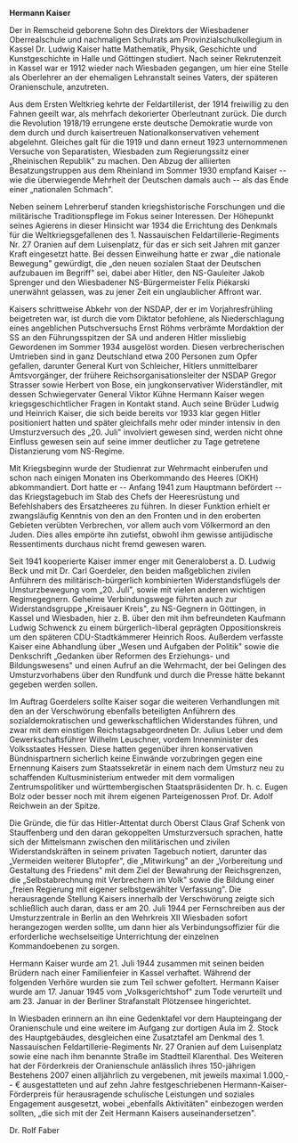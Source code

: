 **Hermann Kaiser**

Der in Remscheid geborene Sohn des Direktors der Wiesbadener
Oberrealschule und nachmaligen Schulrats am Provinzialschulkollegium in
Kassel Dr. Ludwig Kaiser hatte Mathematik, Physik, Geschichte und
Kunstgeschichte in Halle und Göttingen studiert. Nach seiner
Rekrutenzeit in Kassel war er 1912 wieder nach Wiesbaden gegangen, um
hier eine Stelle als Oberlehrer an der ehemaligen Lehranstalt seines
Vaters, der späteren Oranienschule, anzutreten.

Aus dem Ersten Weltkrieg kehrte der Feldartillerist, der 1914 freiwillig
zu den Fahnen geeilt war, als mehrfach dekorierter Oberleutnant zurück.
Die durch die Revolution 1918/19 errungene erste deutsche Demokratie
wurde von dem durch und durch kaisertreuen Nationalkonservativen
vehement abgelehnt. Gleiches galt für die 1919 und dann erneut 1923
unternommenen Versuche von Separatisten, Wiesbaden zum Regierungssitz
einer „Rheinischen Republik" zu machen. Den Abzug der alliierten
Besatzungstruppen aus dem Rheinland im Sommer 1930 empfand Kaiser -- wie
die überwiegende Mehrheit der Deutschen damals auch -- als das Ende
einer „nationalen Schmach".

Neben seinem Lehrerberuf standen kriegshistorische Forschungen und die
militärische Traditionspflege im Fokus seiner Interessen. Der Höhepunkt
seines Agierens in dieser Hinsicht war 1934 die Errichtung des Denkmals
für die Weltkriegsgefallenen des 1. Nassauischen
Feldartillerie-Regiments Nr. 27 Oranien auf dem Luisenplatz, für das er
sich seit Jahren mit ganzer Kraft eingesetzt hatte. Bei dessen
Einweihung hatte er zwar „die nationale Bewegung" gewürdigt, die „den
neuen sozialen Staat der Deutschen aufzubauen im Begriff" sei, dabei
aber Hitler, den NS-Gauleiter Jakob Sprenger und den Wiesbadener
NS-Bürgermeister Felix Piékarski unerwähnt gelassen, was zu jener Zeit
ein unglaublicher Affront war.

Kaisers schrittweise Abkehr von der NSDAP, der er im Vorjahresfrühling
beigetreten war, ist durch die vom Diktator befohlene, als
Niederschlagung eines angeblichen Putschversuchs Ernst Röhms verbrämte
Mordaktion der SS an den Führungsspitzen der SA und anderen Hitler
missliebig Gewordenen im Sommer 1934 ausgelöst worden. Diesen
verbrecherischen Umtrieben sind in ganz Deutschland etwa 200 Personen
zum Opfer gefallen, darunter General Kurt von Schleicher, Hitlers
unmittelbarer Amtsvorgänger, der frühere Reichsorganisationsleiter der
NSDAP Gregor Strasser sowie Herbert von Bose, ein jungkonservativer
Widerständler, mit dessen Schwiegervater General Viktor Kühne Hermann
Kaiser wegen kriegsgeschichtlicher Fragen in Kontakt stand. Auch seine
Brüder Ludwig und Heinrich Kaiser, die sich beide bereits vor 1933 klar
gegen Hitler positioniert hatten und später gleichfalls mehr oder minder
intensiv in den Umsturzversuch des „20. Juli" involviert gewesen sind,
werden nicht ohne Einfluss gewesen sein auf seine immer deutlicher zu
Tage getretene Distanzierung vom NS-Regime.

Mit Kriegsbeginn wurde der Studienrat zur Wehrmacht einberufen und schon
nach einigen Monaten ins Oberkommando des Heeres (OKH) abkommandiert.
Dort hatte er -- Anfang 1941 zum Hauptmann befördert -- das
Kriegstagebuch im Stab des Chefs der Heeresrüstung und Befehlshabers des
Ersatzheeres zu führen. In dieser Funktion erhielt er zwangsläufig
Kenntnis von den an den Fronten und in den eroberten Gebieten verübten
Verbrechen, vor allem auch vom Völkermord an den Juden. Dies alles
empörte ihn zutiefst, obwohl ihm gewisse antijüdische Ressentiments
durchaus nicht fremd gewesen waren.

Seit 1941 kooperierte Kaiser immer enger mit Generaloberst a. D. Ludwig
Beck und mit Dr. Carl Goerdeler, den beiden maßgeblichen zivilen
Anführern des militärisch-bürgerlich kombinierten Widerstandsflügels der
Umsturzbewegung vom „20. Juli", sowie mit vielen anderen wichtigen
Regimegegnern. Geheime Verbindungswege führten auch zur
Widerstandsgruppe „Kreisauer Kreis", zu NS-Gegnern in Göttingen, in
Kassel und Wiesbaden, hier z. B. über den mit ihm befreundeten Kaufmann
Ludwig Schwenck zu einem bürgerlich-liberal geprägten Oppositionskreis
um den späteren CDU-Stadtkämmerer Heinrich Roos. Außerdem verfasste
Kaiser eine Abhandlung über „Wesen und Aufgaben der Politik" sowie die
Denkschrift „Gedanken über Reformen des Erziehungs- und Bildungswesens"
und einen Aufruf an die Wehrmacht, der bei Gelingen des Umsturzvorhabens
über den Rundfunk und durch die Presse hätte bekannt gegeben werden
sollen.

Im Auftrag Goerdelers sollte Kaiser sogar die weiteren Verhandlungen mit
den an der Verschwörung ebenfalls beteiligten Anführern des
sozialdemokratischen und gewerkschaftlichen Widerstandes führen, und
zwar mit dem einstigen Reichstagsabgeordneten Dr. Julius Leber und dem
Gewerkschaftsführer Wilhelm Leuschner, vordem Innenminister des
Volksstaates Hessen. Diese hatten gegenüber ihren konservativen
Bündnispartnern sicherlich keine Einwände vorzubringen gegen eine
Ernennung Kaisers zum Staatssekretär in einem nach dem Umsturz neu zu
schaffenden Kultusministerium entweder mit dem vormaligen
Zentrumspolitiker und württembergischen Staatspräsidenten Dr. h. c.
Eugen Bolz oder besser noch mit ihrem eigenen Parteigenossen Prof. Dr.
Adolf Reichwein an der Spitze.

Die Gründe, die für das Hitler-Attentat durch Oberst Claus Graf Schenk
von Stauffenberg und den daran gekoppelten Umsturzversuch sprachen,
hatte sich der Mittelsmann zwischen den militärischen und zivilen
Widerstandskräften in seinem privaten Tagebuch notiert, darunter das
„Vermeiden weiterer Blutopfer", die „Mitwirkung" an der „Vorbereitung
und Gestaltung des Friedens" mit dem Ziel der Bewahrung der
Reichsgrenzen, die „Selbstabrechnung mit Verbrechern im Volk" sowie die
Bildung einer „freien Regierung mit eigener selbstgewählter Verfassung".
Die herausragende Stellung Kaisers innerhalb der Verschwörung zeigte
sich schließlich auch daran, dass er am 20. Juli 1944 per Fernschreiben
aus der Umsturzzentrale in Berlin an den Wehrkreis XII Wiesbaden sofort
herangezogen werden sollte, um dann hier als Verbindungsoffizier für die
erforderliche wechselseitige Unterrichtung der einzelnen Kommandoebenen
zu sorgen.

Hermann Kaiser wurde am 21. Juli 1944 zusammen mit seinen beiden Brüdern
nach einer Familienfeier in Kassel verhaftet. Während der folgenden
Verhöre wurden sie zum Teil schwer gefoltert. Hermann Kaiser wurde am
17. Januar 1945 vom „Volksgerichtshof" zum Tode verurteilt und am 23.
Januar in der Berliner Strafanstalt Plötzensee hingerichtet.

In Wiesbaden erinnern an ihn eine Gedenktafel vor dem Haupteingang der
Oranienschule und eine weitere im Aufgang zur dortigen Aula im 2. Stock
des Hauptgebäudes, desgleichen eine Zusatztafel am Denkmal des 1.
Nassauischen Feldartillerie-Regiments Nr. 27 Oranien auf dem Luisenplatz
sowie eine nach ihm benannte Straße im Stadtteil Klarenthal. Des
Weiteren hat der Förderkreis der Oranienschule anlässlich ihres
150-jährigen Bestehens 2007 einen alljährlich zu vergebenen, mit jeweils
maximal 1.000,-- € ausgestatteten und auf zehn Jahre festgeschriebenen
Hermann-Kaiser-Förderpreis für herausragende schulische Leistungen und
soziales Engagement ausgesetzt, wobei „ebenfalls Aktivitäten" einbezogen
werden sollten, „die sich mit der Zeit Hermann Kaisers
auseinandersetzen".

Dr. Rolf Faber

